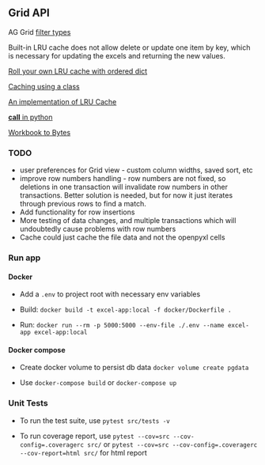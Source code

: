 ## Grid API

AG Grid [filter types](https://www.ag-grid.com/javascript-data-grid/filter-provided-simple/#simple-filter-options)

Built-in LRU cache does not allow delete or update one item by key, which is necessary for updating the excels and 
returning the new values.

[Roll your own LRU cache with ordered dict](https://pastebin.com/LDwMwtp8)

[Caching using a class](https://wiki.python.org/moin/PythonDecoratorLibrary#Memoize)

[An implementation of LRU Cache](https://stackoverflow.com/posts/64816003/timeline)

[__call__ in python](https://www.geeksforgeeks.org/__call__-in-python/)

[Workbook to Bytes](https://stackoverflow.com/a/55144731/10554240)


### TODO
- user preferences for Grid view - custom column widths, saved sort, etc
- improve row numbers handling - row numbers are not fixed, so deletions in one transaction will invalidate row numbers 
  in other transactions. Better solution is needed, but for now it just iterates through previous rows to find a match.
- Add functionality for row insertions
- More testing of data changes, and multiple transactions which will undoubtedly cause problems with row numbers
- Cache could just cache the file data and not the openpyxl cells


### Run app

#### Docker

 - Add a `.env` to project root with necessary env variables

 - Build: `docker build -t excel-app:local -f docker/Dockerfile .`

 - Run: `docker run --rm -p 5000:5000 --env-file ./.env --name excel-app excel-app:local`


#### Docker compose

 - Create docker volume to persist db data `docker volume create pgdata`

 - Use `docker-compose build` or `docker-compose up`



### Unit Tests

 - To run the test suite, use `pytest src/tests -v`

 - To run coverage report, use `pytest --cov=src --cov-config=.coveragerc src/` 
   or `pytest --cov=src --cov-config=.coveragerc --cov-report=html src/` for html report
